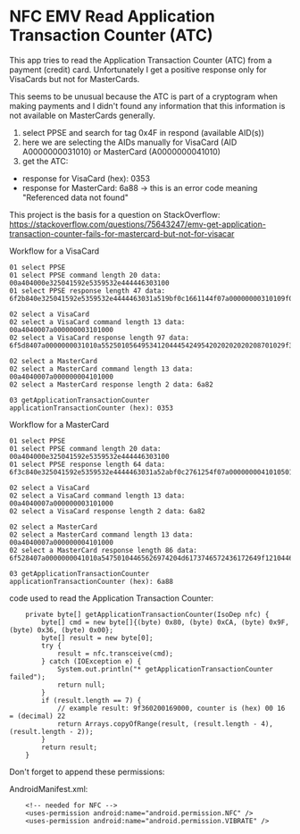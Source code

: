 # NFC EMV Read Application Transaction Counter (ATC)

This app tries to read the Application Transaction Counter (ATC) from a payment (credit) card. Unfortunately 
I get a positive response only for VisaCards but not for MasterCards. 

This seems to be unusual because the ATC is part of a cryptogram when making payments and I didn't found any 
information that this information is not available on MasterCards generally.

1) select PPSE and search for tag 0x4F in respond (available AID(s))
2) here we are selecting the AIDs manually for VisaCard (AID A0000000031010) or MasterCard (A0000000041010)
3) get the ATC: 

- response for VisaCard (hex): 0353
- response for MasterCard: 6a88 -> this is an error code meaning "Referenced data not found"

This project is the basis for a question on StackOverflow: https://stackoverflow.com/questions/75643247/emv-get-application-transaction-counter-fails-for-mastercard-but-not-for-visacar

Workflow for a VisaCard
```plaintext
01 select PPSE
01 select PPSE command length 20 data:  00a404000e325041592e5359532e444446303100
01 select PPSE response length 47 data: 6f2b840e325041592e5359532e4444463031a519bf0c1661144f07a00000000310109f0a0800010501000000009000

02 select a VisaCard
02 select a VisaCard command length 13 data: 00a4040007a000000003101000
02 select a VisaCard response length 97 data: 6f5d8407a0000000031010a5525010564953412044454249542020202020208701029f38189f66049f02069f03069f1a0295055f2a029a039c019f37045f2d02656ebf0c1a9f5a0531082608269f0a080001050100000000bf6304df2001809000

02 select a MasterCard
02 select a MasterCard command length 13 data: 00a4040007a000000004101000
02 select a MasterCard response length 2 data: 6a82

03 getApplicationTransactionCounter
applicationTransactionCounter (hex): 0353
```

Workflow for a MasterCard
```plaintext
01 select PPSE
01 select PPSE command length 20 data:  00a404000e325041592e5359532e444446303100
01 select PPSE response length 64 data: 6f3c840e325041592e5359532e4444463031a52abf0c2761254f07a000000004101050104465626974204d6173746572436172648701019f0a04000101019000

02 select a VisaCard
02 select a VisaCard command length 13 data: 00a4040007a000000003101000
02 select a VisaCard response length 2 data: 6a82

02 select a MasterCard
02 select a MasterCard command length 13 data: 00a4040007a000000004101000
02 select a MasterCard response length 86 data: 6f528407a0000000041010a54750104465626974204d6173746572436172649f12104465626974204d6173746572436172648701019f1101015f2d046465656ebf0c119f0a04000101019f6e07028000003030009000

03 getApplicationTransactionCounter
applicationTransactionCounter (hex): 6a88
```


code used to read the Application Transaction Counter:
```plaintext
    private byte[] getApplicationTransactionCounter(IsoDep nfc) {
        byte[] cmd = new byte[]{(byte) 0x80, (byte) 0xCA, (byte) 0x9F, (byte) 0x36, (byte) 0x00};
        byte[] result = new byte[0];
        try {
            result = nfc.transceive(cmd);
        } catch (IOException e) {
            System.out.println("* getApplicationTransactionCounter failed");
            return null;
        }
        if (result.length == 7) {
            // example result: 9f360200169000, counter is (hex) 00 16 = (decimal) 22
            return Arrays.copyOfRange(result, (result.length - 4), (result.length - 2));
        }
        return result;
    }
```

Don't forget to append these permissions:

AndroidManifest.xml:
```plaintext
    <!-- needed for NFC -->
    <uses-permission android:name="android.permission.NFC" />
    <uses-permission android:name="android.permission.VIBRATE" />
```
